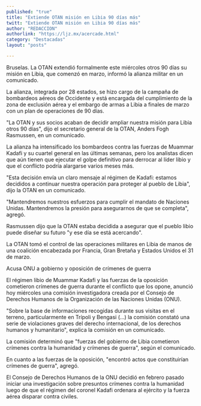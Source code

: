 ```yaml
---
published: "true"
title: "Extiende OTAN misión en Libia 90 días más"
twitt: "Extiende OTAN misión en Libia 90 días más"
author: "REDACCION"
authorlink: "https://ljz.mx/acercade.html"
category: "Destacadas"
layout: "posts"

---
```



  Bruselas. La OTAN extendió formalmente este miércoles otros 90 días su misión en Libia, que comenzó en marzo, informó la alianza militar en un comunicado.



  La alianza, integrada por 28 estados, se hizo cargo de la campaña de bombardeos aéreos de Occidente y está encargada del cumplimiento de la zona de exclusión aérea y el embargo de armas a Libia a finales de marzo con un plan de operaciones de 90 días.



  "La OTAN y sus socios acaban de decidir ampliar nuestra misión para Libia otros 90 días", dijo el secretario general de la OTAN, Anders Fogh Rasmussen, en un comunicado.



  La alianza ha intensificado los bombardeos contra las fuerzas de Muammar Kadafi y su cuartel general en las últimas semanas, pero los analistas dicen que aún tienen que ejecutar el golpe definitivo para derrocar al líder libio y que el conflicto podría alargarse varios meses más.



  "Esta decisión envía un claro mensaje al régimen de Kadafi: estamos decididos a continuar nuestra operación para proteger al pueblo de Libia", dijo la OTAN en un comunicado.



  "Mantendremos nuestros esfuerzos para cumplir el mandato de Naciones Unidas. Mantendremos la presión para asegurarnos de que se completa", agregó.



  Rasmussen dijo que la OTAN estaba decidida a asegurar que el pueblo libio puede diseñar su futuro "y ese día se está acercando".



  La OTAN tomó el control de las operaciones militares en Libia de manos de una coalición encabezada por Francia, Gran Bretaña y Estados Unidos el 31 de marzo.



  Acusa ONU a gobierno y oposición de crímenes de guerra



  El régimen libio de Muammar Kadafi y las fuerzas de la oposición cometieron crímenes de guerra durante el conflicto que los opone, anunció hoy miércoles una comisión investigadora creada por el Consejo de Derechos Humanos de la Organización de las Naciones Unidas (ONU).



  "Sobre la base de informaciones recogidas durante sus visitas en el terreno, particularmente en Trípoli y Bengasi (...) la comisión constató una serie de violaciones graves del derecho internacional, de los derechos humanos y humanitario", explica la comisión en un comunicado.



  La comisión determinó que "fuerzas del gobierno de Libia cometieron crímenes contra la humanidad y crímenes de guerra", según el comunicado.



  En cuanto a las fuerzas de la oposición, "encontró actos que constituirían crímenes de guerra", agregó.



  El Consejo de Derechos Humanos de la ONU decidió en febrero pasado iniciar una investigación sobre presuntos crímenes contra la humanidad luego de que el régimen del coronel Kadafi ordenara al ejército y la fuerza aérea disparar contra civiles.

